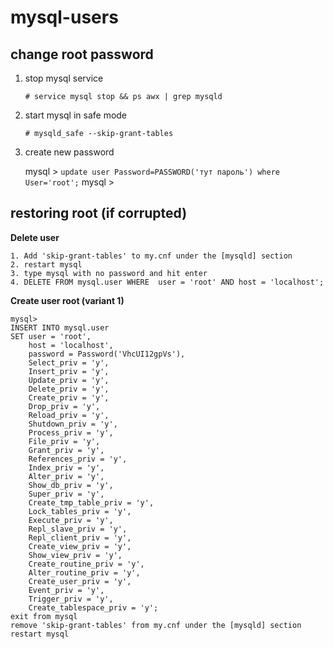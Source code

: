 mysql-users
===========

## change root password
1. stop mysql service

    `# service mysql stop && ps awx | grep mysqld`

2. start mysql in safe mode

    `# mysqld_safe --skip-grant-tables`
    
 3. create new password

    mysql > `update user Password=PASSWORD('тут пароль') where User='root';`
    mysql > 

## restoring root (if corrupted)

**Delete user**
```
1. Add 'skip-grant-tables' to my.cnf under the [mysqld] section
2. restart mysql
3. type mysql with no password and hit enter
4. DELETE FROM mysql.user WHERE  user = 'root' AND host = 'localhost'; 
```
**Create user root (variant 1)**
```
mysql> 
INSERT INTO mysql.user 
SET user = 'root', 
    host = 'localhost', 
    password = Password('VhcUI12gpVs'), 
    Select_priv = 'y',
    Insert_priv = 'y',
    Update_priv = 'y',
    Delete_priv = 'y',
    Create_priv = 'y',
    Drop_priv = 'y',
    Reload_priv = 'y',
    Shutdown_priv = 'y',
    Process_priv = 'y',
    File_priv = 'y',
    Grant_priv = 'y',
    References_priv = 'y',
    Index_priv = 'y',
    Alter_priv = 'y',
    Show_db_priv = 'y',
    Super_priv = 'y',
    Create_tmp_table_priv = 'y',
    Lock_tables_priv = 'y',
    Execute_priv = 'y',
    Repl_slave_priv = 'y',
    Repl_client_priv = 'y',
    Create_view_priv = 'y',
    Show_view_priv = 'y',
    Create_routine_priv = 'y',
    Alter_routine_priv = 'y',
    Create_user_priv = 'y',
    Event_priv = 'y',
    Trigger_priv = 'y',
    Create_tablespace_priv = 'y';
exit from mysql
remove 'skip-grant-tables' from my.cnf under the [mysqld] section
restart mysql
```
